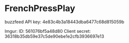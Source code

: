 # FrenchPressPlay

buzzfeed API key: 4e83c4b3a18443dba6477c68d815059b

Imgur: 
ID: 561076bf5a48d80
Client secret: 36318b35db59e37c5de90ebe1e2cfb3936697e13